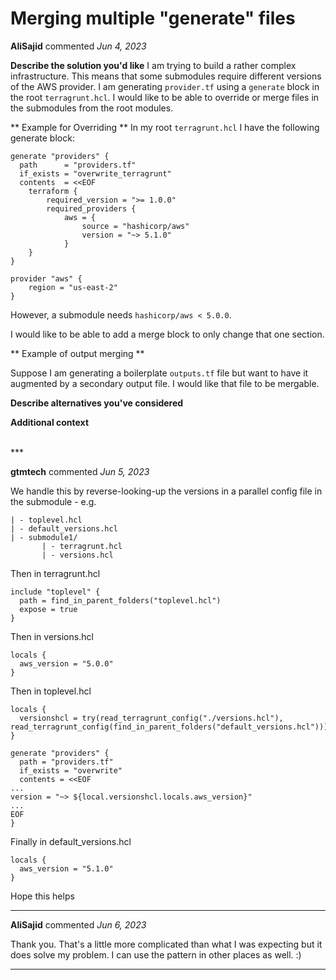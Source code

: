 # Merging multiple "generate" files

**AliSajid** commented *Jun 4, 2023*

**Describe the solution you'd like**
I am trying to build a rather complex infrastructure. This means that some submodules require different versions of the AWS provider. I am generating `provider.tf` using a `generate` block in the root `terragrunt.hcl`. I would like to be able to override or merge files in the submodules from the root modules.

** Example for Overriding **
In my root `terragrunt.hcl` I have the following generate block:

```hcl
generate "providers" {
  path      = "providers.tf"
  if_exists = "overwrite_terragrunt"
  contents  = <<EOF
    terraform {
        required_version = ">= 1.0.0"
        required_providers {
            aws = {
                source = "hashicorp/aws"
                version = "~> 5.1.0"
            }
    }
}

provider "aws" {
    region = "us-east-2"
}
```

However, a submodule needs `hashicorp/aws < 5.0.0`.

I would like to be able to add a merge block to only change that one section.

** Example of output merging **

Suppose I am generating a boilerplate `outputs.tf` file but want to have it augmented by a secondary output file. I would like that file to be mergable.

**Describe alternatives you've considered**


**Additional context**


<br />
***


**gtmtech** commented *Jun 5, 2023*

We handle this by reverse-looking-up the versions in a parallel config file in the submodule - e.g. 

```
| - toplevel.hcl
| - default_versions.hcl
| - submodule1/
       | - terragrunt.hcl
       | - versions.hcl
```       

Then in terragrunt.hcl

```
include "toplevel" {
  path = find_in_parent_folders("toplevel.hcl")
  expose = true
}
```

Then in versions.hcl

```
locals {
  aws_version = "5.0.0"
}
```

Then in toplevel.hcl

```
locals {
  versionshcl = try(read_terragrunt_config("./versions.hcl"), read_terragrunt_config(find_in_parent_folders("default_versions.hcl")))
}

generate "providers" {
  path = "providers.tf"
  if_exists = "overwrite"
  contents = <<EOF
...
version = "~> ${local.versionshcl.locals.aws_version}"
...
EOF
}
```

Finally in default_versions.hcl

```
locals {
  aws_version = "5.1.0"
}
```

Hope this helps


***

**AliSajid** commented *Jun 6, 2023*

Thank you. That's a little more complicated than what I was expecting but it does solve my problem. I can use the pattern in other places as well. :)
***

